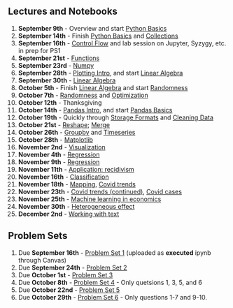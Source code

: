 ## Lectures and Notebooks
1. **September 9th** -  Overview and start [Python Basics](https://datascience.quantecon.org/python_fundamentals/basics.html)
2. **September 14th** - Finish [Python Basics](https://datascience.quantecon.org/python_fundamentals/basics.html) and [Collections](https://datascience.quantecon.org/python_fundamentals/collections.html)
3. **September 16th** - [Control Flow](https://datascience.quantecon.org/python_fundamentals/control_flow.html) and lab session on Jupyter, Syzygy, etc.  in prep for PS1
4. **September 21st** - [Functions](https://datascience.quantecon.org/python_fundamentals/functions.html)
5. **September 23rd** - [Numpy](https://datascience.quantecon.org/scientific/numpy_arrays.html)
6. **September 28th** - [Plotting Intro](https://datascience.quantecon.org/scientific/plotting.html), and start [Linear Algebra](https://datascience.quantecon.org/scientific/applied_linalg.html)
7. **September 30th** - [Linear Algebra](https://datascience.quantecon.org/scientific/applied_linalg.html)
8. **October 5th** - Finish [Linear Algebra](https://datascience.quantecon.org/scientific/applied_linalg.html) and start [Randomness](https://datascience.quantecon.org/scientific/randomness.html)
9. **October 7th** - [Randomness](https://datascience.quantecon.org/scientific/randomness.html) and [Optimization](https://datascience.quantecon.org/scientific/optimization.html)
10. **October 12th** - Thanksgiving
11. **October 14th** - [Pandas Intro](https://datascience.quantecon.org/pandas/intro.html), and start [Pandas Basics](https://datascience.quantecon.org/pandas/basics.html)
12. **October 19th** - Quickly through [Storage Formats](https://datascience.quantecon.org/pandas/storage_formats.html) and  [Cleaning Data](https://datascience.quantecon.org/pandas/data_clean.html)
13. **October 21st** - [Reshape](https://datascience.quantecon.org/pandas/reshape.html); [Merge](https://datascience.quantecon.org/pandas/merge.html)
14. **October 26th** - [Groupby](https://datascience.quantecon.org/pandas/groupby.html) and [Timeseries](https://datascience.quantecon.org/pandas/timeseries.html)
15. **October 28th** - [Matplotlib](https://datascience.quantecon.org/pandas/matplotlib.html)
16. **November 2nd** - [Visualization](https://datascience.quantecon.org/applications/visualization_rules.html)
17. **November 4th** - [Regression](https://datascience.quantecon.org/applications/regression.html)
18. **November 9th** - [Regression](https://datascience.quantecon.org/applications/regression.html)
19. **November 11th** - [Application: recidivism](https://datascience.quantecon.org/applications/recidivism.html)
20. **November 16th** - [Classification](https://datascience.quantecon.org/applications/classification.html)
21. **November 18th** - [Mapping](https://datascience.quantecon.org/applications/mapping.html), [Covid trends](https://github.com/ubcecon/ECON323_2020_Fall/blob/master/extra_notebooks/covid-trends.ipynb)
22. **November 23th** - [Covid trends (continued)](https://github.com/ubcecon/ECON323_2020_Fall/blob/master/extra_notebooks/covid-trends.ipynb), [Covid cases](https://github.com/ubcecon/ECON323_2020_Fall/blob/master/extra_notebooks/covid-cases.ipynb)
23. **November 25th** - [Machine learning in economics](https://datascience.quantecon.org/applications/ml_in_economics.html)
24. **November 30th** - [Heterogeneous effect](https://datascience.quantecon.org/applications/heterogeneity.html)
25. **December 2nd** - [Working with text](https://datascience.quantecon.org/applications/working_with_text.html)

## Problem Sets
1. Due **September 16th** - [Problem Set 1](https://datascience.quantecon.org/problem_sets/problem_set_1.html) (uploaded as **executed** ipynb through Canvas)
2. Due **September 24th** - [Problem Set 2](https://datascience.quantecon.org/problem_sets/problem_set_2.html)
3. Due **October 1st** - [Problem Set 3](https://datascience.quantecon.org/problem_sets/problem_set_3.html) 
4. Due **October 8th** - [Problem Set 4](https://datascience.quantecon.org/problem_sets/problem_set_4.html) - Only quetsions 1, 3, 5, and 6 
5. Due **October 22nd** - [Problem Set 5](https://datascience.quantecon.org/problem_sets/problem_set_5.html) 
6. Due **October 29th** - [Problem Set 6](https://datascience.quantecon.org/problem_sets/problem_set_6.html) - Only questions 1-7 and 9-10.
<!-- 6. Due **November 16th** - [Problem Set 6](https://datascience.quantecon.org/problem_sets/problem_set_6.html) only questions 9 & 10, and [Problem Set 7](https://datascience.quantecon.org/problem_sets/problem_set_7.html) -->
<!-- 7. Due **April 6th** [Problem Set 8](https://datascience.quantecon.org/problem_sets/problem_set_8.html) or the exercises from [the covid prediction notebook](https://github.com/ubcecon/ECON323_2020/blob/master/extra_notebooks/covid-prediction.ipynb) -->

<!-- ## Lectures and Notebooks -->
<!-- 1. **January 6th** -  Overview + AV Train Wreck -->
<!-- 2. **January 8th** - [Python Basics](https://datascience.quantecon.org/python_fundamentals/basics.html) and start [Collections](https://datascience.quantecon.org/python_fundamentals/collections.html) -->
<!-- 3. **January 13th** - Finish [Collections](https://datascience.quantecon.org/python_fundamentals/collections.html) and lab session on Jupyter, Syzygy, etc.  in prep for PS1 -->
<!-- 4. ~~**January 15th** -snow day~~  -->
<!-- 5. **January 20th** - [Control Flow](https://datascience.quantecon.org/python_fundamentals/control_flow.html) and most of [Functions](https://datascience.quantecon.org/python_fundamentals/functions.html) -->
<!-- 6. **January 22nd** - Finish [Functions](https://datascience.quantecon.org/python_fundamentals/functions.html) and Production Function applications, and start [Numpy](https://datascience.quantecon.org/scientific/numpy_arrays.html) -->
<!-- 7. **January 27th** -  PS2 review, [Numpy](https://datascience.quantecon.org/scientific/numpy_arrays.html), [Plotting Intro](https://datascience.quantecon.org/scientific/plotting.html), and start [Linear Algebra](https://datascience.quantecon.org/scientific/applied_linalg.html) -->
<!-- 8. **January 29th** - [Linear Algebra](https://datascience.quantecon.org/scientific/applied_linalg.html) and start [Randomness](https://datascience.quantecon.org/scientific/randomness.html) -->
<!-- 9. **February 3rd** - [Randomness](https://datascience.quantecon.org/scientific/randomness.html) and [Optimization](https://datascience.quantecon.org/scientific/optimization.html) -->
<!-- 10. **February 5th** - [Pandas Intro](https://datascience.quantecon.org/pandas/intro.html), and start [Pandas Basics](https://datascience.quantecon.org/pandas/basics.html) -->
<!-- 11. **February 10th** - Quickly through [Storage Formats](https://datascience.quantecon.org/pandas/storage_formats.html) and  [Cleaning Data](https://datascience.quantecon.org/pandas/data_clean.html) -->
<!-- 12. **February 12th** - [Reshape](https://datascience.quantecon.org/pandas/reshape.html); [Merge](https://datascience.quantecon.org/pandas/merge.html) -->
<!-- 13. **February 17th/19th** - SPRING BREAK -->
<!-- 14. **February 24th** - [Groupby](https://datascience.quantecon.org/pandas/groupby.html) and [Timeseries](https://datascience.quantecon.org/pandas/timeseries.html) -->
<!-- 15. **February 26th** - (Paul takes over) - [Matplotlib](https://datascience.quantecon.org/pandas/matplotlib.html)   -->
<!-- 16. **March 2nd** - [Visualization](https://datascience.quantecon.org/applications/visualization_rules.html) -->
<!-- 17. **March 4th** - [Regression](https://datascience.quantecon.org/applications/regression.html) -->
<!-- 18. **March 9th** - [Regression](https://datascience.quantecon.org/applications/regression.html) -->
<!-- 19. **March 11th** - [Application: recidivism](https://datascience.quantecon.org/applications/recidivism.html) -->
<!-- 20. **March 16th** - [Classification](https://datascience.quantecon.org/applications/classification.html) -->
<!-- 21. **March 18th** - [Mapping](https://datascience.quantecon.org/applications/mapping.html), [Covid trends](https://github.com/ubcecon/ECON323_2020/blob/master/extra_notebooks/covid-trends.ipynb) -->
<!-- 22. **March 23th** - [Covid trends (continued)](https://github.com/ubcecon/ECON323_2020/blob/master/extra_notebooks/covid-trends.ipynb), [Covid cases](https://github.com/ubcecon/ECON323_2020/blob/master/extra_notebooks/covid-cases.ipynb)  -->
<!-- 23. **March 25th** - [Machine learning in economics](https://datascience.quantecon.org/applications/ml_in_economics.html) -->
<!-- 24. **March 30th** - [Machine learning in economics](https://datascience.quantecon.org/applications/ml_in_economics.html) -->
<!-- 25. **April 1st** - [Heterogeneous effect](https://datascience.quantecon.org/applications/heterogeneity.html) -->
<!-- 26. **April 6th** - [Working with text](https://datascience.quantecon.org/applications/working_with_text.html) -->
<!-- 27. **April 8th** -  -->

<!-- ## Problem Sets -->
<!-- 1. Due **January 15th** - [Problem Set 1](https://datascience.quantecon.org/problem_sets/problem_set_1.html) (uploaded as **executed** ipynb through Canvas) -->
<!-- 2. Due **January 24rd** - [Problem Set 2](https://datascience.quantecon.org/problem_sets/problem_set_2.html)  -->
<!-- 3. Due **February 4th** - [Problem Set 3](https://datascience.quantecon.org/problem_sets/problem_set_3.html)  -->
<!-- 4. Due **February 11th** - [Problem Set 4](https://datascience.quantecon.org/problem_sets/problem_set_4.html) - Only quetsions 1, 3, 5, and 6 -->
<!-- 5. Due **March 4th** - [Problem Set 5](https://datascience.quantecon.org/problem_sets/problem_set_5.html) -->
<!-- 6. Due **March 16th** - [Problem Set 6](https://datascience.quantecon.org/problem_sets/problem_set_6.html) only questions 9 & 10, and [Problem Set 7](https://datascience.quantecon.org/problem_sets/problem_set_7.html) -->
<!-- 7. Due **April 6th** [Problem Set 8](https://datascience.quantecon.org/problem_sets/problem_set_8.html) or the exercises from [the covid prediction notebook](https://github.com/ubcecon/ECON323_2020/blob/master/extra_notebooks/covid-prediction.ipynb)  -->

